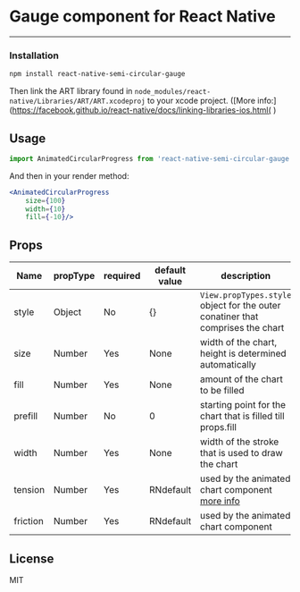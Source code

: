# Gauge component for React Native
---

### Installation
```bash
npm install react-native-semi-circular-gauge
```

Then link the ART library found in `node_modules/react-native/Libraries/ART/ART.xcodeproj`  to your xcode project. ([More info:] (https://facebook.github.io/react-native/docs/linking-libraries-ios.html( )

## Usage

```js
import AnimatedCircularProgress from 'react-native-semi-circular-gauge';
```

And then in your render method:

```jsx
<AnimatedCircularProgress
    size={100}
    width={10}
    fill={-10}/>
```

## Props

Name | propType | required | default value | description
--- | --- | --- | --- | ---
style | Object | No | {} | ```View.propTypes.style``` object for the outer conatiner that comprises the chart
size | Number | Yes | None | width of the chart, height is determined automatically
fill | Number | Yes | None | amount of the chart to be filled
prefill | Number | No | 0 | starting point for the chart that is filled till props.fill
width | Number | Yes | None | width of the stroke that is used to draw the chart
tension | Number | Yes | RNdefault | used by the animated chart component [more info]( https://facebook.github.io/react-native/docs/animations.html)
friction | Number | Yes | RNdefault | used by the animated chart component

## License

MIT
